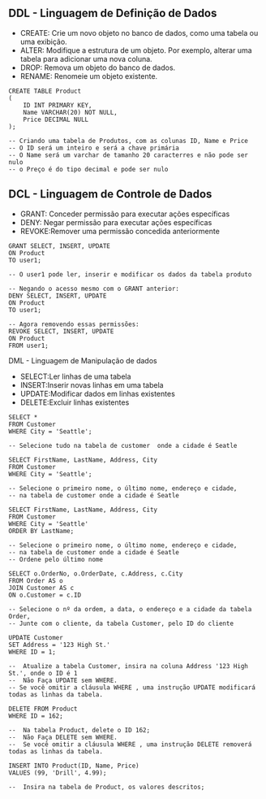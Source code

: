 ## DDL - Linguagem de Definição de Dados
* CREATE: Crie um novo objeto no banco de dados, como uma tabela ou uma exibição.
* ALTER:	Modifique a estrutura de um objeto. Por exemplo, alterar uma tabela para adicionar uma nova coluna.
* DROP:	Remova um objeto do banco de dados.
* RENAME:	Renomeie um objeto existente.
```
CREATE TABLE Product
(
    ID INT PRIMARY KEY,
    Name VARCHAR(20) NOT NULL,
    Price DECIMAL NULL
);

-- Criando uma tabela de Produtos, com as colunas ID, Name e Price
-- O ID será um inteiro e será a chave primária
-- O Name será um varchar de tamanho 20 caracterres e não pode ser nulo
-- o Preço é do tipo decimal e pode ser nulo 
  ```

## DCL - Linguagem de Controle de Dados
* GRANT: Conceder permissão para executar ações específicas
* DENY: Negar permissão para executar ações específicas
* REVOKE:Remover uma permissão concedida anteriormente
```
GRANT SELECT, INSERT, UPDATE
ON Product
TO user1;

-- O user1 pode ler, inserir e modificar os dados da tabela produto
  ```
```
-- Negando o acesso mesmo com o GRANT anterior:
DENY SELECT, INSERT, UPDATE
ON Product
TO user1;

  ```
```
-- Agora removendo essas permissões:
REVOKE SELECT, INSERT, UPDATE
ON Product
FROM user1;

  ```

DML - Linguagem de Manipulação de dados
* SELECT:Ler linhas de uma tabela
* INSERT:Inserir novas linhas em uma tabela
* UPDATE:Modificar dados em linhas existentes
* DELETE:Excluir linhas existentes
```
SELECT *
FROM Customer
WHERE City = 'Seattle';

-- Selecione tudo na tabela de customer  onde a cidade é Seatle
  ```
```
SELECT FirstName, LastName, Address, City
FROM Customer
WHERE City = 'Seattle';

-- Selecione o primeiro nome, o último nome, endereço e cidade,
-- na tabela de customer onde a cidade é Seatle
  ```
```
SELECT FirstName, LastName, Address, City
FROM Customer
WHERE City = 'Seattle'
ORDER BY LastName;

-- Selecione o primeiro nome, o último nome, endereço e cidade,
-- na tabela de customer onde a cidade é Seatle
-- Ordene pelo último nome
  ```
```
SELECT o.OrderNo, o.OrderDate, c.Address, c.City
FROM Order AS o
JOIN Customer AS c
ON o.Customer = c.ID

-- Selecione o nº da ordem, a data, o endereço e a cidade da tabela Order,
-- Junte com o cliente, da tabela Customer, pelo ID do cliente
  ```
```
UPDATE Customer
SET Address = '123 High St.'
WHERE ID = 1;

--  Atualize a tabela Customer, insira na coluna Address '123 High St.', onde o ID é 1
--  Não Faça UPDATE sem WHERE.
-- Se você omitir a cláusula WHERE , uma instrução UPDATE modificará todas as linhas da tabela.
  ```
```
DELETE FROM Product
WHERE ID = 162;

--  Na tabela Product, delete o ID 162;
--  Não Faça DELETE sem WHERE.
--  Se você omitir a cláusula WHERE , uma instrução DELETE removerá todas as linhas da tabela.
  ```
```
INSERT INTO Product(ID, Name, Price)
VALUES (99, 'Drill', 4.99);

--  Insira na tabela de Product, os valores descritos;
  ```
